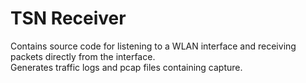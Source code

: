 # TSN Receiver  
Contains source code for listening to a WLAN interface and receiving packets directly from the interface.  
Generates traffic logs and pcap files containing capture.  
